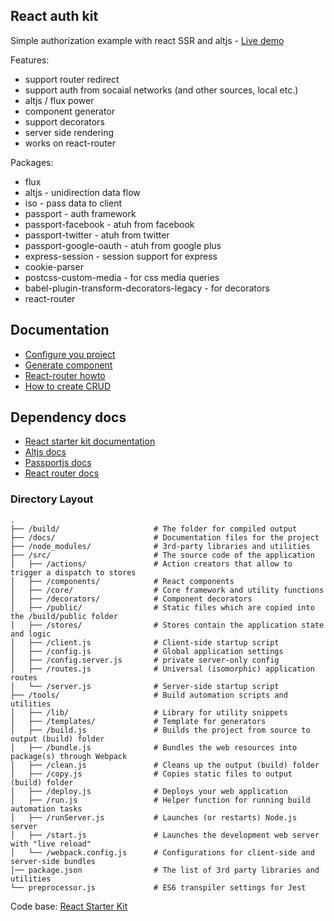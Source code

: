 ## React auth kit

Simple authorization example with react SSR and altjs - [Live demo](http://auth.hcbogdan.com)

Features:

* support router redirect
* support auth from socaial networks (and other sources, local etc.)
* altjs / flux power
* component generator
* support decorators
* server side rendering
* works on react-router

Packages:

* flux
* altjs - unidirection data flow
* iso - pass data to client
* passport - auth framework
* passport-facebook - atuh from facebook
* passport-twitter - atuh from twitter
* passport-google-oauth - atuh from google plus
* express-session - session support for express
* cookie-parser
* postcss-custom-media - for css media queries
* babel-plugin-transform-decorators-legacy - for decorators
* react-router


## Documentation

* [Configure you project](./docs/init-config.md)
* [Generate component](./docs/generate-component.md)
* [React-router howto](./docs/react-router-howto.md)
* [How to create CRUD](./docs/crud.md)

## Dependency docs

* [React starter kit documentation](https://github.com/kriasoft/react-starter-kit/docs/)
* [Altjs docs](http://alt.js.org/)
* [Passportjs docs](http://passportjs.org/)
* [React router docs](https://github.com/reactjs/react-router/tree/latest/docs)


### Directory Layout

```
.
├── /build/                     # The folder for compiled output
├── /docs/                      # Documentation files for the project
├── /node_modules/              # 3rd-party libraries and utilities
├── /src/                       # The source code of the application
│   ├── /actions/               # Action creators that allow to trigger a dispatch to stores
│   ├── /components/            # React components
│   ├── /core/                  # Core framework and utility functions
│   ├── /decorators/            # Component decorators
│   ├── /public/                # Static files which are copied into the /build/public folder
│   ├── /stores/                # Stores contain the application state and logic
│   ├── /client.js              # Client-side startup script
│   ├── /config.js              # Global application settings
│   ├── /config.server.js       # private server-only config
│   ├── /routes.js              # Universal (isomorphic) application routes
│   └── /server.js              # Server-side startup script
├── /tools/                     # Build automation scripts and utilities
│   ├── /lib/                   # Library for utility snippets
│   ├── /templates/             # Template for generators
│   ├── /build.js               # Builds the project from source to output (build) folder
│   ├── /bundle.js              # Bundles the web resources into package(s) through Webpack
│   ├── /clean.js               # Cleans up the output (build) folder
│   ├── /copy.js                # Copies static files to output (build) folder
│   ├── /deploy.js              # Deploys your web application
│   ├── /run.js                 # Helper function for running build automation tasks
│   ├── /runServer.js           # Launches (or restarts) Node.js server
│   ├── /start.js               # Launches the development web server with "live reload"
│   └── /webpack.config.js      # Configurations for client-side and server-side bundles
│── package.json                # The list of 3rd party libraries and utilities
└── preprocessor.js             # ES6 transpiler settings for Jest
```

Code base: [React Starter Kit](https://github.com/kriasoft/react-starter-kit/)
